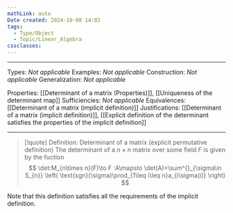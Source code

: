 ```yaml
---
mathLink: auto
Date created: 2024-10-08 14:02
tags:
  - Type/Object
  - Topic/Linear_Algebra
cssclasses:
---
```


---  

Types: _Not applicable_
Examples: _Not applicable_
Construction: _Not applicable_
Generalization: _Not applicable_

Properties: [[Determinant of a matrix (Properties)]], [[Uniqueness of the determinant map]]
Sufficiencies: _Not applicable_
Equivalences: [[Determinant of a matrix (implicit definition)]]
Justifications: [[Determinant of a matrix (implicit definition)]], [[Explicit definition of the determinant satisfies the properties of the implicit definition]]

---

> [!quote] Definition: Determinant of a matrix (explicit permutative definition)
> The determinant of a $n\times n$ matrix over some field $F$ is given by the fuction $$  \det:M_{n\times n}(F)\to F :A\mapsto \det(A)=\sum^{}_{\sigma\in S_{n}} \left( \text{sgn}(\sigma)\prod_{1\leq i\leq n}a_{i\sigma(i)} \right) $$

Note that this definition satisfies all the requirements of the implicit definition.

